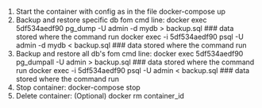 1. Start the container with config as in the file
       docker-compose up
2. Backup and restore specific db fom cmd line:
      docker exec 5df534aedf90 pg_dump -U admin -d mydb > backup.sql   ### data stored where the command run
      docker exec -i 5df534aedf90 psql -U admin -d mydb < backup.sql   ### data stored where the command run
3. Backup and restore all db's fom cmd line:
      docker exec 5df534aedf90 pg_dumpall -U admin > backup.sql   ### data stored where the command run
      docker exec -i 5df534aedf90 psql -U admin < backup.sql     ### data stored where the command run
4. Stop container:
      docker-compose stop
5. Delete container: (Optional)
      docker rm container_id
